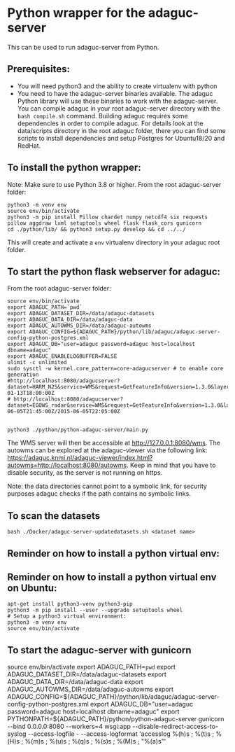 # Python wrapper for the adaguc-server

This can be used to run adaguc-server from Python.

## Prerequisites:

- You will need python3 and the ability to create virtualenv with python
- You need to have the adaguc-server binaries available. The adaguc Python library will use these binaries to work with the adaguc-server. You can compile adaguc in your root adaguc-server directory with the `bash compile.sh` command. Building adaguc requires some dependencies in order to compile adaguc. For details look at the data/scripts directory in the root adaguc folder, there you can find some scripts to install dependencies and setup Postgres for Ubuntu18/20 and RedHat.


## To install the python wrapper:

Note: Make sure to use Python 3.8 or higher.
From the root adaguc-server folder:
```
python3 -m venv env
source env/bin/activate
python3 -m pip install Pillow chardet numpy netcdf4 six requests pillow aggdraw lxml setuptools wheel flask flask_cors gunicorn
cd ./python/lib/ && python3 setup.py develop && cd ../../
```
This will create and activate a `env` virtualenv directory in your adaguc root folder.
## To start the python flask webserver for adaguc:

From the root adaguc-server folder:
```
source env/bin/activate
export ADAGUC_PATH=`pwd`
export ADAGUC_DATASET_DIR=/data/adaguc-datasets
export ADAGUC_DATA_DIR=/data/adaguc-data
export ADAGUC_AUTOWMS_DIR=/data/adaguc-autowms
export ADAGUC_CONFIG=${ADAGUC_PATH}/python/lib/adaguc/adaguc-server-config-python-postgres.xml
export ADAGUC_DB="user=adaguc password=adaguc host=localhost dbname=adaguc"
export ADAGUC_ENABLELOGBUFFER=FALSE
ulimit -c unlimited
sudo sysctl -w kernel.core_pattern=core-adagucserver # to enable core generation
#http://localhost:8080/adagucserver?dataset=HARM_N25&service=WMS&request=GetFeatureInfo&version=1.3.0&layers=dew_point_temperature__at_2m,air_temperature__at_2m&query_layers=dew_point_temperature__at_2m,air_temperature__at_2m&crs=EPSG%3A3857&bbox=-372338.0360813602%2C3280767.55373992%2C1697184.6492152796%2C10107214.68473639&width=278&height=917&i=139&j=426&format=image%2Fgif&info_format=application%2Fjson&time=*&dim_reference_time=2022-01-13T18:00:00Z
# http://localhost:8080/adagucserver?dataset=EGOWS_radar&service=WMS&request=GetFeatureInfo&version=1.3.0&layers=RADNL_OPER_R___25PCPRR_L3_KNMI&query_layers=RADNL_OPER_R___25PCPRR_L3_KNMI&crs=EPSG%3A3857&bbox=-56716.858399459976%2C5980601.607557797%2C1265250.87076246%2C7829674.178888203&width=943&height=1319&i=562&j=441&format=image%2Fgif&info_format=application%2Fjson&time=2015-06-05T21:45:00Z/2015-06-05T22:05:00Z


python3 ./python/python-adaguc-server/main.py
```

The WMS server will then be accessible at http://127.0.0.1:8080/wms. The autowms can be explored at the adaguc-viewer via the following link: https://adaguc.knmi.nl/adaguc-viewer/index.html?autowms=http://localhost:8080/autowms. Keep in mind that you have to disable security, as the server is not running on https.

Note: the data directories cannot point to a symbolic link, for security purposes adaguc checks if the path contains no symbolic links.

## To scan the datasets

`bash ./Docker/adaguc-server-updatedatasets.sh <dataset name>`

## Reminder on how to install a python virtual env:
## Reminder on how to install a python virtual env on Ubuntu:

```
apt-get install python3-venv python3-pip
python3 -m pip install --user --upgrade setuptools wheel
# Setup a python3 virtual environment:
python3 -m venv env
source env/bin/activate
```

## To start the adaguc-server with gunicorn

source env/bin/activate
export ADAGUC_PATH=`pwd`
export ADAGUC_DATASET_DIR=/data/adaguc-datasets
export ADAGUC_DATA_DIR=/data/adaguc-data
export ADAGUC_AUTOWMS_DIR=/data/adaguc-autowms
export ADAGUC_CONFIG=${ADAGUC_PATH}/python/lib/adaguc/adaguc-server-config-python-postgres.xml
export ADAGUC_DB="user=adaguc password=adaguc host=localhost dbname=adaguc"
export PYTHONPATH=${ADAGUC_PATH}/python/python-adaguc-server
gunicorn --bind 0.0.0.0:8080 --workers=4 wsgi:app --disable-redirect-access-to-syslog --access-logfile - --access-logformat 'accesslog %(h)s ; %(t)s ; %(H)s ; %(m)s ; %(u)s ; %(q)s ; %(s)s ; %(M)s ; "%(a)s"'